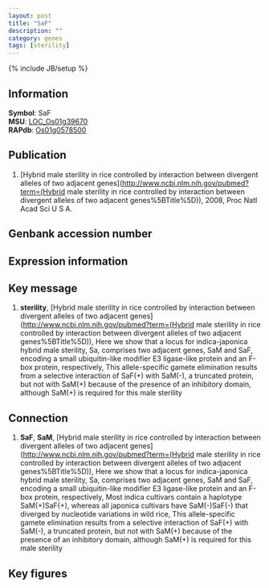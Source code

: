 ```yaml
---
layout: post
title: "SaF"
description: ""
category: genes
tags: [sterility]
---
```

{% include JB/setup %}

## Information
__Symbol__: SaF  
__MSU__: [LOC_Os01g39670](http://rice.plantbiology.msu.edu/cgi-bin/ORF_infopage.cgi?orf=LOC_Os01g39670)  
__RAPdb__: [Os01g0578500](http://rapdb.dna.affrc.go.jp/viewer/gbrowse_details/irgsp1?name=Os01g0578500)  

## Publication
1. [Hybrid male sterility in rice controlled by interaction between divergent alleles of two adjacent genes](http://www.ncbi.nlm.nih.gov/pubmed?term=(Hybrid male sterility in rice controlled by interaction between divergent alleles of two adjacent genes%5BTitle%5D)), 2008, Proc Natl Acad Sci U S A.

## Genbank accession number

## Expression information

## Key message
1. __sterility__, [Hybrid male sterility in rice controlled by interaction between divergent alleles of two adjacent genes](http://www.ncbi.nlm.nih.gov/pubmed?term=(Hybrid male sterility in rice controlled by interaction between divergent alleles of two adjacent genes%5BTitle%5D)),  Here we show that a locus for indica-japonica hybrid male sterility, Sa, comprises two adjacent genes, SaM and SaF, encoding a small ubiquitin-like modifier E3 ligase-like protein and an F-box protein, respectively, This allele-specific gamete elimination results from a selective interaction of SaF(+) with SaM(-), a truncated protein, but not with SaM(+) because of the presence of an inhibitory domain, although SaM(+) is required for this male sterility

## Connection
1. __SaF__, __SaM__, [Hybrid male sterility in rice controlled by interaction between divergent alleles of two adjacent genes](http://www.ncbi.nlm.nih.gov/pubmed?term=(Hybrid male sterility in rice controlled by interaction between divergent alleles of two adjacent genes%5BTitle%5D)),  Here we show that a locus for indica-japonica hybrid male sterility, Sa, comprises two adjacent genes, SaM and SaF, encoding a small ubiquitin-like modifier E3 ligase-like protein and an F-box protein, respectively, Most indica cultivars contain a haplotype SaM(+)SaF(+), whereas all japonica cultivars have SaM(-)SaF(-) that diverged by nucleotide variations in wild rice, This allele-specific gamete elimination results from a selective interaction of SaF(+) with SaM(-), a truncated protein, but not with SaM(+) because of the presence of an inhibitory domain, although SaM(+) is required for this male sterility

## Key figures


